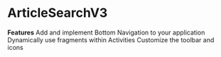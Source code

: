 # ArticleSearchV3

**Features**
Add and implement Bottom Navigation to your application
Dynamically use fragments within Activities
Customize the toolbar and icons
